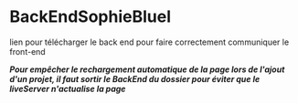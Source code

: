 # BackEndSophieBluel
lien pour télécharger le back end pour faire correctement communiquer le front-end

***Pour empêcher le rechargement automatique de la page lors de l'ajout d'un projet,
il faut sortir le BackEnd du dossier pour éviter que le liveServer n'actualise la page***
